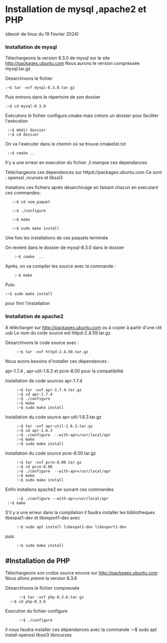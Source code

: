 # Installation de mysql ,apache2 et PHP
(devoir de linux du 19 Fevrier 2024)
### Installation de mysql


Télechargeons la version 8.3.0 de mysql sur le site http://packages.ubuntu.com
Nous aurons le version compressée mysql.tar.gz

Désarchivons le fichier

    :~$ tar -xvf mysql-8.3.0.tar.gz
    
Puis entrons dans le répertoire de son dossier

    :~$ cd mysql-8.3.0

Exécutons le fichier configure.cmake mais créons un dossier pour faciliter l'exécution

     :~$ mkdir dossier
     :~$ cd dossier
     
On va l'exécuter dans le chemin où se trouve cmakelist.txt

     :~$ cmake ..

Il'y a une erreur en execution du fichier ,il manque ces dépendances

Téléchargeons ces dependences sur  httpd://packages.ubuntu.com
Ce sont : openssl ,ncurses et libssl3 

Installons ces fichiers après désarchivage en faisant chacun en executant ces commandes:


       :~$ cd nom_paquet
	   
       :~$ ./configure
	   
       :~$ make
	   
       :~$ sudo make install
	   

Une fois les installations de ces paquets terminée


On revient dans le dossier de mysql-8.3.0 dans le dossier


        :~$ cmake  ..

 Après, on va compiler les source avec la commande :

        :~$ make

 Puis:
 
	:~$ sudo make install
 
pour finir l'installation



### Installation de apache2
A télécharger sur http://packages.ubuntu.com ou à copier à partir d'une clé usb 
Le nom du code source est httpd-2.4.59.tar.gz


Désarchivons le code source avec :

         :~$ tar -xvf httpd-2.4.59.tar.gz
	 
Nous avons besoins d'installer ces dépendances :

apr-1.7.4 , apr-util-1.6.3 et pcre-8.00 pour la compatibilité 

Installation de code sources apr-1.7.4

         :~$ tar -xvf apr-1.7.4.tar.gz
         :~$ cd apr-1.7.4
         :~$ ./configure
         :~$ make
         :~$ sudo make install

Installation du code source apr-util-1.6.3.tar.gz

         :~$ tar -xvf apr-util-1.6.3.tar.gz
         :~$ cd apr-1.6.3
         :~$ ./configure  --with-apr=/usr/local/apr
         :~$ make
         :~$ sudo make install

Installation du code source pcre-8.00.tar.gz

         :~$ tar -xvf pcre-8.00.tar.gz
         :~$ cd pcre-8.00
         :~$ ./configure  --with-apr=/usr/local/apr
         :~$ make
         :~$ sudo make install 

  Enfin installons apache2 en suivant ces commandes

         :~$ ./configure --with-apr=/usr/local/apr
	 :~$ make


  S'il y a une erreur dans la compilation il faudra installer les bibliotheques libexpat1-dev et libexport1-dev
  avec 
  
         :~$ sudo apt install libexpat1-dev libexport1-dev

  puis
  
         :~$ sudo make install
## #Installation de PHP
Télechargeons son codze source encore sur http://packages.ubuntu.com 
Nous allons prenre la version 8.3.6

Désarchivons le fichier compressée

          :~$ tar -xvf php-8.3.6.tar.gz
	  :~$ cd php-8.3.6

   Execution du fichier configure
   
          :~$ ./configure

   Il nous faudra installer  ces dépendances avec la commande
          :~$ sudo apt install openssl libssl3 libncurses





